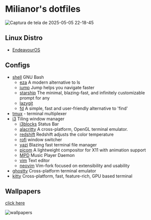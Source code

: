 # Milianor's dotfiles

![Captura de tela de 2025-05-05 22-18-45](https://github.com/user-attachments/assets/4e46494d-5ef5-4b15-b7df-3584ff18732c)

## Linux Distro

- [EndeavourOS](https://endeavouros.com/)

## Configs

- [shell](https://www.gnu.org/software/bash/) GNU Bash
  - [eza](https://github.com/eza-community/eza) A modern alternative to ls
  - [jump](https://github.com/gsamokovarov/jump) Jump helps you navigate faster
  - [starship](https://starship.rs/) The minimal, blazing-fast, and infinitely customizable prompt for any
  - [lazygit](https://github.com/jesseduffield/lazygit)
  - [fd](https://github.com/sharkdp/fd) A simple, fast and user-friendly alternative to 'find'
- [tmux](https://github.com/tmux/tmux) - terminal multiplexer
- [i3](https://i3wm.org/) Tiling window manager
  - [i3blocks](https://github.com/vivien/i3blocks) Status Bar
  - [alacritty](https://ghostty.org/) A cross-platform, OpenGL terminal emulator.
  - [redshift](https://github.com/jonls/redshift) Redshift adjusts the color temperature
  - [rofi](https://github.com/davatorium/rofi) window switcher
  - [yazi](https://github.com/sxyazi/yazi) Blazing fast terminal file manager
  - [picom](https://github.com/yshui/picom) A lightweight compositor for X11 with animation support
  - [MPD](https://github.com/MusicPlayerDaemon/MPD) Music Player Daemon
  - [vim](https://github.com/vim/vim) Text editor
  - [neovim](https://github.com/neovim/neovim) Vim-fork focused on extensibility and usability
- [ghostty](https://ghostty.org/) Cross-platform terminal emulator
- [kitty](https://github.com/kovidgoyal/kitty) Cross-platform, fast, feature-rich, GPU based terminal

## Wallpapers

[click here](https://www.canva.com/design/DAGmbIWt6QI/jpMOMzY_aI2BMsWc9yMg0Q/edit?utm_content=DAGmbIWt6QI&utm_campaign=designshare&utm_medium=link2&utm_source=sharebutton)

![wallpapers](https://github.com/user-attachments/assets/d066693e-f078-4998-8c57-033181b3b493)


